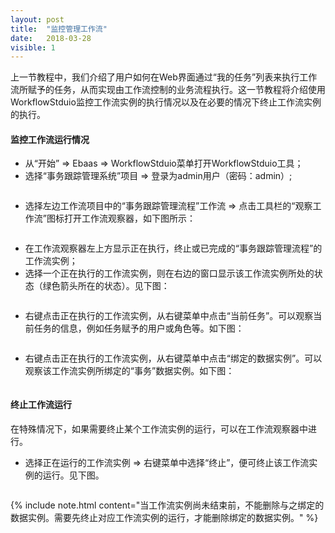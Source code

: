 ```yaml
---
layout: post
title:  "监控管理工作流"
date:   2018-03-28
visible: 1
---
```


上一节教程中，我们介绍了用户如何在Web界面通过“我的任务”列表来执行工作流所赋予的任务，从而实现由工作流控制的业务流程执行。这一节教程将介绍使用WorkflowStduio监控工作流实例的执行情况以及在必要的情况下终止工作流实例的执行。

#### 监控工作流运行情况

* 从“开始” => Ebaas => WorkflowStduio菜单打开WorkflowStduio工具；
* 选择“事务跟踪管理系统”项目 => 登录为admin用户（密码：admin）;

<img src="{{'/assets/img/2018-3-28-打开WorkflowStudio工具.png' | prepend: site.baseurl }}" alt="">

* 选择左边工作流项目中的“事务跟踪管理流程”工作流 => 点击工具栏的“观察工作流”图标打开工作流观察器，如下图所示：

<img src="{{'/assets/img/2018-3-28-打开监控窗口.png' | prepend: site.baseurl }}" alt="">

* 在工作流观察器左上方显示正在执行，终止或已完成的“事务跟踪管理流程”的工作流实例；
* 选择一个正在执行的工作流实例，则在右边的窗口显示该工作流实例所处的状态（绿色箭头所在的状态）。见下图：

<img src="{{'/assets/img/2018-3-28-观察工作流执行.png' | prepend: site.baseurl }}" alt="">

* 右键点击正在执行的工作流实例，从右键菜单中点击“当前任务”。可以观察当前任务的信息，例如任务赋予的用户或角色等。如下图：

<img src="{{'/assets/img/2018-3-28-查看当前任务.png' | prepend: site.baseurl }}" alt="">

* 右键点击正在执行的工作流实例，从右键菜单中点击“绑定的数据实例”。可以观察该工作流实例所绑定的“事务”数据实例。如下图：

<img src="{{'/assets/img/2018-3-28-查看绑定的数据实例.png' | prepend: site.baseurl }}" alt="">

#### 终止工作流运行

在特殊情况下，如果需要终止某个工作流实例的运行，可以在工作流观察器中进行。

* 选择正在运行的工作流实例 => 右键菜单中选择“终止”，便可终止该工作流实例的运行。见下图。

<img src="{{'/assets/img/2018-3-28-终止工作流执行.png' | prepend: site.baseurl }}" alt="">

{% include note.html content="当工作流实例尚未结束前，不能删除与之绑定的数据实例。需要先终止对应工作流实例的运行，才能删除绑定的数据实例。" %}

